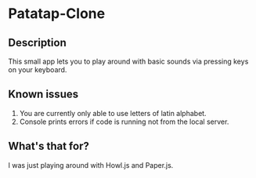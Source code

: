 # Patatap-Clone
## Description
This small app lets you to play around with basic sounds via pressing keys on your keyboard.

## Known issues
1) You are currently only able to use letters of latin alphabet.
2) Console prints errors if code is running not from the local server.

## What's that for?
I was just playing around with Howl.js and Paper.js.
